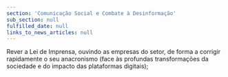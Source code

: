 ```yaml
---
section: 'Comunicação Social e Combate à Desinformação'
sub_section: null
fulfilled_date: null
links_to_news_articles: null
---
```


Rever a Lei de Imprensa, ouvindo as empresas do setor, de forma a corrigir rapidamente o seu anacronismo (face às profundas transformações da sociedade e do impacto das plataformas digitais);
